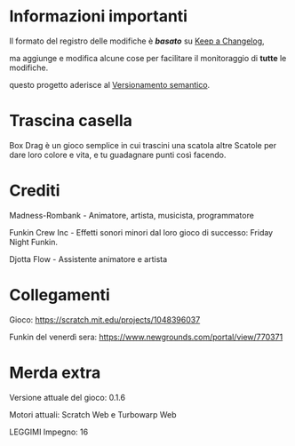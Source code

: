 # Informazioni importanti
Il formato del registro delle modifiche è ***basato*** su [Keep a Changelog](https://keepachangelog.com/en/1.1.0/),

ma aggiunge e modifica alcune cose per facilitare il monitoraggio di **tutte** le modifiche.

questo progetto aderisce al [Versionamento semantico](https://semver.org/spec/v2.0.0.html).

# Trascina casella
Box Drag è un gioco semplice in cui trascini una scatola
altre Scatole per dare loro colore e vita, e tu
guadagnare punti così facendo.

# Crediti
Madness-Rombank - Animatore, artista, musicista, programmatore

Funkin Crew Inc - Effetti sonori minori dal loro gioco di successo: Friday Night Funkin.

Djotta Flow - Assistente animatore e artista

# Collegamenti
Gioco: https://scratch.mit.edu/projects/1048396037

Funkin del venerdì sera: https://www.newgrounds.com/portal/view/770371

# Merda extra
Versione attuale del gioco: 0.1.6

Motori attuali: Scratch Web e Turbowarp Web

LEGGIMI Impegno: 16
